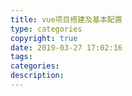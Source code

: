 ```yaml
---
title: vue项目搭建及基本配置
type: categories
copyright: true
date: 2019-03-27 17:02:16
tags:
categories:
description:
---
```

